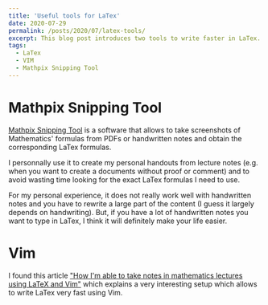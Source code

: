 ```yaml
---
title: 'Useful tools for LaTex'
date: 2020-07-29
permalink: /posts/2020/07/latex-tools/
excerpt: This blog post introduces two tools to write faster in LaTex. <br/><img src='/images/mathpix-latex.png' style="width:128px;height:128px;">
tags:
  - LaTex
  - VIM
  - Mathpix Snipping Tool
---
```




Mathpix Snipping Tool 
======
[Mathpix Snipping Tool](https://mathpix.com/) is a software that allows to take screenshots of Mathematics' formulas from PDFs or handwritten notes and obtain the corresponding LaTex formulas. 

I personnally use it to create my personal handouts from lecture notes (e.g. when you want to create a documents without proof or comment) and to avoid wasting time looking for the exact LaTex formulas I need to use. 

For my personal experience, it does not really work well with handwritten notes and you have to rewrite a large part of the content (I guess it largely depends on handwriting). But, if you have a lot of handwritten notes you want to type in LaTex, I think it will definitely make your life easier.  

Vim
======
I found this article ["How I'm able to take notes in mathematics lectures using LaTeX and Vim"](https://castel.dev/post/lecture-notes-1/) which explains a very interesting setup which allows to write LaTex very fast using Vim. 

